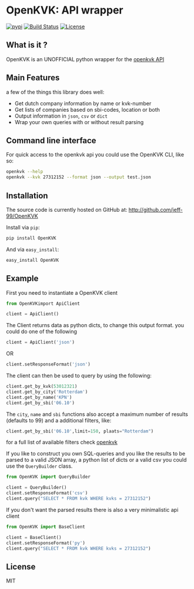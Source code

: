 # OpenKVK: API wrapper
[![pypi](http://img.shields.io/pypi/v/OpenKVK.svg)](https://pypi.python.org/pypi/OpenKVK/)
[![Build Status](https://travis-ci.org/jeff-99/OpenKVK.svg?branch=development)](https://travis-ci.org/jeff-99/OpenKVK)
[![License](http://img.shields.io/pypi/l/OpenKVK.svg)](https://pypi.python.org/pypi/OpenKVK/)
## What is it ?

OpenKVK is an UNOFFICIAL python wrapper for the [openkvk API](https://openkvk.nl/api.html)

## Main Features
a few of the things this library does well:

- Get dutch company information by name or kvk-number
- Get lists of companies based on sbi-codes, location or both
- Output information in `json`, `csv` or `dict`
- Wrap your own queries with or without result parsing

## Command line interface
For quick access to the openkvk api you could use the OpenKVK CLI, like so:

```sh
openkvk --help
openkvk --kvk 27312152 --format json --output test.json
```

## Installation
The source code is currently hosted on GitHub at:
http://github.com/jeff-99/OpenKVK

Install via `pip`:

```sh
pip install OpenKVK
```

And via `easy_install`:

```sh
easy_install OpenKVK
```

## Example

First you need to instantiate a OpenKVK client
```python
from OpenKVKimport ApiClient

client = ApiClient()

```
The Client returns data as python dicts, to change this output format.
you could do one of the following

```python
client = ApiClient('json')
```
OR
```python
client.setResponseFormat('json')
```

The client can then be used to query by using the following:

```python
client.get_by_kvk(53012321)
client.get_by_city('Rotterdam')
client.get_by_name('KPN')
client.get_by_sbi('06.10')
```

The `city`, `name` and `sbi` functions also accept a maximum number of results (defaults to 99)
and a additional filters, like:

```python
client.get_by_sbi('06.10',limit=150, plaats="Rotterdam")
```

for a full list of available filters check [openkvk](https://www.openkvk.nl/api.html)

If you like to construct you own SQL-queries and you like the results to be parsed to a valid JSON array, a python list of dicts or a valid csv
you could use the `QueryBuilder` class.

```python
from OpenKVK import QueryBuilder

client = QueryBuilder()
client.setResponseFormat('csv')
client.query("SELECT * FROM kvk WHERE kvks = 27312152")
```

If you don't want the parsed results there is also a very minimalistic api client

```python
from OpenKVK import BaseClient

client = BaseClient()
client.setResponseFormat('py')
client.query("SELECT * FROM kvk WHERE kvks = 27312152")
```

## License
MIT


